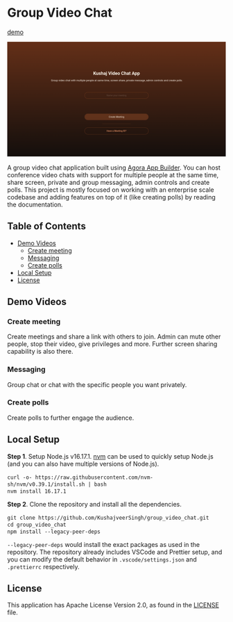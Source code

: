 # Group Video Chat
[demo](https://kushaj-group-video-chat.vercel.app)

![](assets/demo_image.png)

A group video chat application built using [Agora App Builder](https://appbuilder.agora.io/). You can host conference video chats with support for multiple people at the same time, share screen, private and group messaging, admin controls and create polls. This project is mostly focused on working with an enterprise scale codebase and adding features on top of it (like creating polls) by reading the documentation.

## Table of Contents
- [Demo Videos](#demo-videos)
    - [Create meeting](#create-meeting)
    - [Messaging](#messaging)
    - [Create polls](#create-polls)
- [Local Setup](#local-setup)
- [License](#license)

## Demo Videos

### Create meeting
Create meetings and share a link with others to join. Admin can mute other people, stop their video, give privileges and more. Further screen sharing capability is also there.

### Messaging
Group chat or chat with the specific people you want privately.

### Create polls
Create polls to further engage the audience.

## Local Setup
**Step 1**. Setup Node.js v16.17.1. [nvm](https://github.com/nvm-sh/nvm) can be used to quickly setup Node.js (and you can also have multiple versions of Node.js).
```
curl -o- https://raw.githubusercontent.com/nvm-sh/nvm/v0.39.1/install.sh | bash
nvm install 16.17.1
```

**Step 2**. Clone the repository and install all the dependencies.
```
git clone https://github.com/KushajveerSingh/group_video_chat.git
cd group_video_chat
npm install --legacy-peer-deps
```

`--legacy-peer-deps` would install the exact packages as used in the repository. The repository already includes VSCode and Prettier setup, and you can modify the default behavior in `.vscode/settings.json` and `.prettierrc` respectively.

## License
This application has Apache License Version 2.0, as found in the [LICENSE](./LICENSE) file.